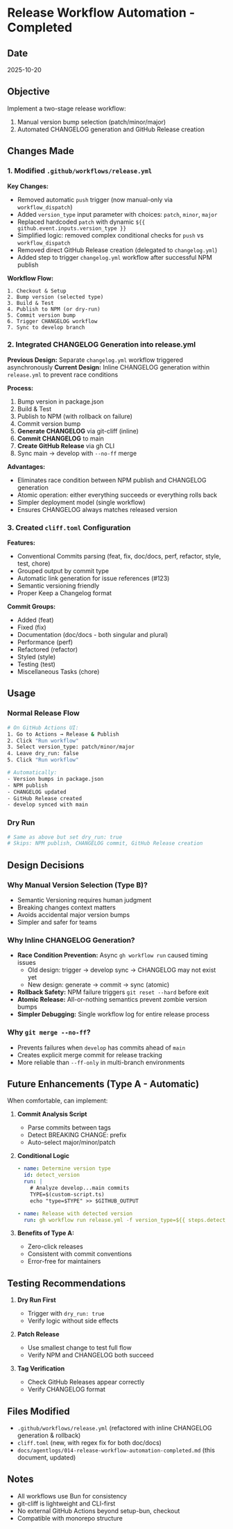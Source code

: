 # Release Workflow Automation - Completed

## Date
2025-10-20

## Objective
Implement a two-stage release workflow:
1. Manual version bump selection (patch/minor/major)
2. Automated CHANGELOG generation and GitHub Release creation

## Changes Made

### 1. Modified `.github/workflows/release.yml`

**Key Changes:**
- Removed automatic `push` trigger (now manual-only via `workflow_dispatch`)
- Added `version_type` input parameter with choices: `patch`, `minor`, `major`
- Replaced hardcoded `patch` with dynamic `${{ github.event.inputs.version_type }}`
- Simplified logic: removed complex conditional checks for `push` vs `workflow_dispatch`
- Removed direct GitHub Release creation (delegated to `changelog.yml`)
- Added step to trigger `changelog.yml` workflow after successful NPM publish

**Workflow Flow:**
```
1. Checkout & Setup
2. Bump version (selected type)
3. Build & Test
4. Publish to NPM (or dry-run)
5. Commit version bump
6. Trigger CHANGELOG workflow
7. Sync to develop branch
```

### 2. Integrated CHANGELOG Generation into release.yml

**Previous Design:** Separate `changelog.yml` workflow triggered asynchronously
**Current Design:** Inline CHANGELOG generation within `release.yml` to prevent race conditions

**Process:**
1. Bump version in package.json
2. Build & Test
3. Publish to NPM (with rollback on failure)
4. Commit version bump
5. **Generate CHANGELOG** via git-cliff (inline)
6. **Commit CHANGELOG** to main
7. **Create GitHub Release** via gh CLI
8. Sync main → develop with `--no-ff` merge

**Advantages:**
- Eliminates race condition between NPM publish and CHANGELOG generation
- Atomic operation: either everything succeeds or everything rolls back
- Simpler deployment model (single workflow)
- Ensures CHANGELOG always matches released version

### 3. Created `cliff.toml` Configuration

**Features:**
- Conventional Commits parsing (feat, fix, doc/docs, perf, refactor, style, test, chore)
- Grouped output by commit type
- Automatic link generation for issue references (#123)
- Semantic versioning friendly
- Proper Keep a Changelog format

**Commit Groups:**
- Added (feat)
- Fixed (fix)
- Documentation (doc/docs - both singular and plural)
- Performance (perf)
- Refactored (refactor)
- Styled (style)
- Testing (test)
- Miscellaneous Tasks (chore)

## Usage

### Normal Release Flow
```bash
# On GitHub Actions UI:
1. Go to Actions → Release & Publish
2. Click "Run workflow"
3. Select version_type: patch/minor/major
4. Leave dry_run: false
5. Click "Run workflow"

# Automatically:
- Version bumps in package.json
- NPM publish
- CHANGELOG updated
- GitHub Release created
- develop synced with main
```

### Dry Run
```bash
# Same as above but set dry_run: true
# Skips: NPM publish, CHANGELOG commit, GitHub Release creation
```

## Design Decisions

### Why Manual Version Selection (Type B)?
- Semantic Versioning requires human judgment
- Breaking changes context matters
- Avoids accidental major version bumps
- Simpler and safer for teams

### Why Inline CHANGELOG Generation?
- **Race Condition Prevention:** Async `gh workflow run` caused timing issues
  - Old design: trigger → develop sync → CHANGELOG may not exist yet
  - New design: generate → commit → sync (atomic)
- **Rollback Safety:** NPM failure triggers `git reset --hard` before exit
- **Atomic Release:** All-or-nothing semantics prevent zombie version bumps
- **Simpler Debugging:** Single workflow log for entire release process

### Why `git merge --no-ff`?
- Prevents failures when `develop` has commits ahead of `main`
- Creates explicit merge commit for release tracking
- More reliable than `--ff-only` in multi-branch environments

## Future Enhancements (Type A - Automatic)

When comfortable, can implement:

1. **Commit Analysis Script**
   - Parse commits between tags
   - Detect BREAKING CHANGE: prefix
   - Auto-select major/minor/patch

2. **Conditional Logic**
   ```yaml
   - name: Determine version type
     id: detect_version
     run: |
       # Analyze develop...main commits
       TYPE=$(custom-script.ts)
       echo "type=$TYPE" >> $GITHUB_OUTPUT
   
   - name: Release with detected version
     run: gh workflow run release.yml -f version_type=${{ steps.detect_version.outputs.type }}
   ```

3. **Benefits of Type A:**
   - Zero-click releases
   - Consistent with commit conventions
   - Error-free for maintainers

## Testing Recommendations

1. **Dry Run First**
   - Trigger with `dry_run: true`
   - Verify logic without side effects

2. **Patch Release**
   - Use smallest change to test full flow
   - Verify NPM and CHANGELOG both succeed

3. **Tag Verification**
   - Check GitHub Releases appear correctly
   - Verify CHANGELOG format

## Files Modified
- `.github/workflows/release.yml` (refactored with inline CHANGELOG generation & rollback)
- `cliff.toml` (new, with regex fix for both doc/docs)
- `docs/agentlogs/014-release-workflow-automation-completed.md` (this document, updated)

## Notes
- All workflows use Bun for consistency
- git-cliff is lightweight and CLI-first
- No external GitHub Actions beyond setup-bun, checkout
- Compatible with monorepo structure
